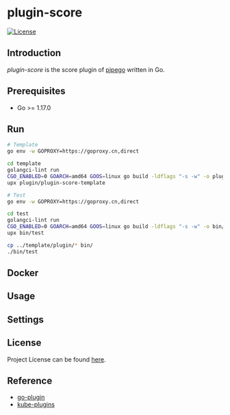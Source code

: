 # plugin-score

[![License](https://img.shields.io/github/license/pipego/plugin-score.svg)](https://github.com/pipego/plugin-score/blob/main/LICENSE)



## Introduction

*plugin-score* is the score plugin of [pipego](https://github.com/pipego) written in Go.



## Prerequisites

- Go >= 1.17.0



## Run

```bash
# Template
go env -w GOPROXY=https://goproxy.cn,direct

cd template
golangci-lint run
CGO_ENABLED=0 GOARCH=amd64 GOOS=linux go build -ldflags "-s -w" -o plugin/plugin-score-template main.go
upx plugin/plugin-score-template
```



```bash
# Test
go env -w GOPROXY=https://goproxy.cn,direct

cd test
golangci-lint run
CGO_ENABLED=0 GOARCH=amd64 GOOS=linux go build -ldflags "-s -w" -o bin/test main.go
upx bin/test

cp ../template/plugin/* bin/
./bin/test
```



## Docker



## Usage



## Settings



## License

Project License can be found [here](LICENSE).



## Reference

- [go-plugin](https://github.com/hashicorp/go-plugin)
- [kube-plugins](https://github.com/kubernetes/kubernetes/blob/master/pkg/scheduler/framework/plugins)

